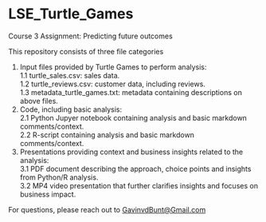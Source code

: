 # LSE_Turtle_Games
Course 3 Assignment: Predicting future outcomes

This repository consists of three file categories
1. Input files provided by Turtle Games to perform analysis: <br>
  1.1 turtle_sales.csv: sales data. <br>
  1.2 turtle_reviews.csv: customer data, including reviews. <br>
  1.3 metadata_turtle_games.txt: metadata containing descriptions on above files.
2. Code, including basic analysis: <br>
  2.1 Python Jupyer notebook containing analysis and basic markdown comments/context. <br>
  2.2 R-script containing analysis and basic markdown comments/context.
3. Presentations providing context and business insights related to the analysis: <br>
  3.1 PDF document describing the approach, choice points and insights from Python/R analysis. <br>
  3.2 MP4 video presentation that further clarifies insights and focuses on business impact.
  
 For questions, please reach out to GavinvdBunt@Gmail.com 
